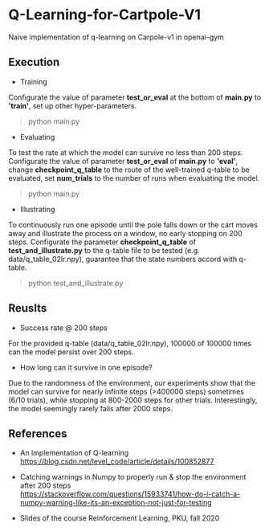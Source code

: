 # Q-Learning-for-Cartpole-V1
Naive implementation of q-learning on Carpole-v1 in openai-gym

## Execution
* Training

Configurate the value of parameter **test_or_eval** at the bottom of **main.py** to **'train'**, set up other hyper-parameters.
> python main.py

* Evaluating

To test the rate at which the model can survive no less than 200 steps.
Configurate the value of parameter **test_or_eval** of **main.py** to **'eval'**, change **checkpoint_q_table** to the route of the well-trained q-table to be evaluated, set **num_trials** to the number of runs when evaluating the model.
> python main.py

* Illustrating

To continuously run one episode until the pole falls down or the cart moves away and illustrate the process on a window, no early stopping on 200 steps.
Configurate the parameter **checkpoint_q_table** of **test_and_illustrate.py** to the q-table file to be tested (e.g. data/q_table_02lr.npy), guarantee that the state numbers accord with q-table.
> python test_and_illustrate.py

## Reuslts
* Success rate @ 200 steps

For the provided q-table (data/q_table_02lr.npy), 100000 of 100000 times can the model persist over 200 steps.

* How long can it survive in one episode?

Due to the randomness of the environment, our experiments show that the model can survive for nearly infinite steps (>400000 steps) sometimes (6/10 trials), while stopping at 800-2000 steps for other trials. Interestingly, the model seemingly rarely fails after 2000 steps.

## References
* An implementation of Q-learning   
https://blog.csdn.net/level_code/article/details/100852877

* Catching warnings in Numpy to properly run & stop the environment after 200 steps   
https://stackoverflow.com/questions/15933741/how-do-i-catch-a-numpy-warning-like-its-an-exception-not-just-for-testing

* Slides of the course Reinforcement Learning, PKU, fall 2020
